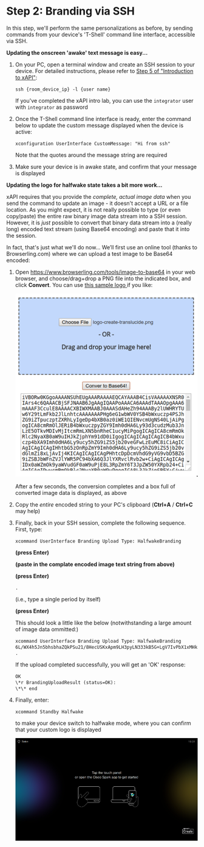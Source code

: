 # Step 2: Branding via SSH

In this step, we'll perform the same personalizations as before, by sending commands from your device's 'T-Shell' command line interface, accessible via SSH.

**Updating the onscreen 'awake' text message is easy...**

1. On your PC, open a terminal window and create an SSH session to your device.
For detailed instructions, please refer to [Step 5 of "Introduction to xAPI"](https://learninglabs.cisco.com/lab/collab-xapi-intro/step/5):

    ```Shell
    ssh {room_device_ip} -l {user name}
    ```

    If you've completed the xAPI intro lab, you can use the `integrator` user with `integrator` as password

2.  Once the T-Shell command line interface is ready, enter the command below to update the custom message displayed when the device is active:

    ```shell
    xconfiguration UserInterface CustomMessage: "Hi from ssh"
    ```

    Note that the quotes around the message string are required

3. Make sure your device is in awake state, and confirm that your message is displayed

**Updating the logo for halfwake state takes a bit more work...**

xAPI requires that you provide the _complete, actual image data_ when you send the command to update an image - it doesn't accept a URL or a file location.  As you might expect, it is not really possible to type (or even copy/paste) the entire raw binary image data stream into a SSH session.  However, it is _just_ possible to convert that binary data stream into a (really long) encoded text stream (using Base64 encoding) and paste that it into the session.  

In fact, that's just what we'll do now...  We’ll first use an online tool (thanks to Browserling.com) where we can upload a test image to be Base64 encoded:

1. Open https://www.browserling.com/tools/image-to-base64 in your web browser, and choose/drag+drop a PNG file into the indicated box, and click **Convert**.  You can use [this sample logo  ](https://learninglabs.cisco.com/posts/files/collab-xapi-branding/assets/images/logo-create-translucide.png) if you like:

    ![Convert Image](assets/images/convert-image-service.png)

    After a few seconds, the conversion completes and a box full of converted image data is displayed, as above

2. Copy the _entire_ encoded string to your PC's clipboard (**Ctrl+A** / **Ctrl+C** may help)

3. Finally, back in your SSH session, complete the following sequence.  First, type:

    ```shell
    xcommand UserInterface Branding Upload Type: HalfwakeBranding
    ```
  
    **(press Enter)**

    **(paste in the complate encoded image text string from above)**

    **(press Enter)**

    ```Shell
    .
    ```

    (i.e., type a single period by itself)
    
    **(press Enter)**

    This should look a little like the below (notwithstanding a large amount of image data ommitted:)

    ```shell
    xcommand UserInterface Branding Upload Type: HalfwakeBranding
    6L/WX4h5Jn5bhsbhaZQkPSu21/8HecUSKxApm9LH3pyLN333kB5G+LgV7IvPbX1xMHkQT3i98PSbi4G1wcZ[redacted]]saWvtjr38/DZO1POtY2fuB7SSz03rdh2LXkijRI5GHQ1g3cdjjW/gtDQ1tj9RW936V+yD+WtzY/u9+OD4vn6DY/ep7II1y+KN13b/9tOn/lYmpsHbUWaUKR2DOJYCOdJPZU8EFsCRwly/dvdxeLL
    .
    ```

    If the upload completed successfully, you will get an 'OK' response:

    ```shell
    OK
    \*r BrandingUploadResult (status=OK):
    \*\* end
    ```


4. Finally, enter:

    ```shell
    xcommand Standby Halfwake
    ```

    to make your device switch to halfwake mode, where you can confirm that your custom logo is displayed

    ![Branded Screen](assets/images/branded-screen.png)
